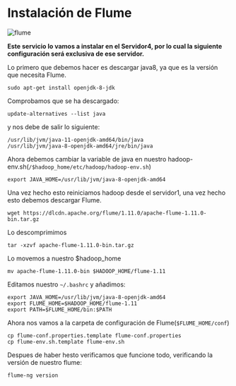 # Instalación de Flume


![flume](https://github.com/Franmc027/Hadoop-Cluster/assets/123466051/61cc7ace-7772-4a87-80ba-e37c7c89576f)

**Este servicio lo vamos a instalar en el Servidor4, por lo cual la siguiente configuración será exclusiva de ese servidor.**


Lo primero que debemos hacer es descargar java8, ya que es la versión que necesita Flume.

```sudo apt-get install openjdk-8-jdk```

Comprobamos que se ha descargado:

```update-alternatives --list java```

y nos debe de salir lo siguiente:

```
/usr/lib/jvm/java-11-openjdk-amd64/bin/java
/usr/lib/jvm/java-8-openjdk-amd64/jre/bin/java
```


Ahora debemos cambiar la variable de java en nuestro hadoop-env.sh(```/$hadoop_home/etc/hadoop/hadoop-env.sh```)

```export JAVA_HOME=/usr/lib/jvm/java-8-openjdk-amd64```

Una vez hecho esto reiniciamos hadoop desde el servidor1, una vez hecho esto debemos descargar Flume.

```wget https://dlcdn.apache.org/flume/1.11.0/apache-flume-1.11.0-bin.tar.gz```

Lo descomprimimos

```tar -xzvf apache-flume-1.11.0-bin.tar.gz```

Lo movemos a nuestro $hadoop_home

```mv apache-flume-1.11.0-bin $HADOOP_HOME/flume-1.11```

Editamos nuestro ```~/.bashrc``` y añadimos:

```
export JAVA_HOME=/usr/lib/jvm/java-8-openjdk-amd64
export FLUME_HOME=$HADOOP_HOME/flume-1.11
export PATH=$FLUME_HOME/bin:$PATH
```

Ahora nos vamos a la carpeta de configuración de Flume(```$FLUME_HOME/conf```)

```
cp flume-conf.properties.template flume-conf.properties
cp flume-env.sh.template flume-env.sh
```

Despues de haber hesto verificamos que funcione todo, verificando la versión de nuestro flume:

```
flume-ng version
```



